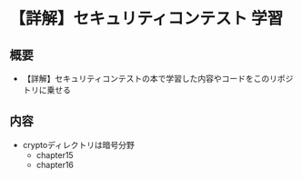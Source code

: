 # 【詳解】セキュリティコンテスト 学習
## 概要
- 【詳解】セキュリティコンテストの本で学習した内容やコードをこのリポジトリに乗せる

## 内容
- cryptoディレクトリは暗号分野
    - chapter15
    - chapter16